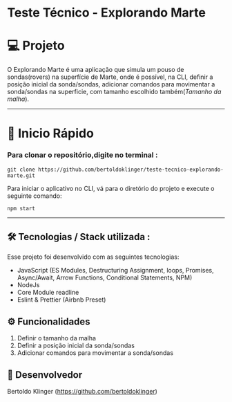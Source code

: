 # Teste Técnico - Explorando Marte



# 💻 Projeto

O Explorando Marte é uma aplicação que simula um pouso de sondas(rovers) na superfície de Marte, onde é possível, na CLI, definir a posição inicial da sonda/sondas, adicionar comandos para movimentar a sonda/sondas na superficie, com tamanho escolhido também(*Tamanho da malha*).

---
# 🚀 Inicio Rápido 
### Para clonar o repositório,digite no terminal :

```
git clone https://github.com/bertoldoklinger/teste-tecnico-explorando-marte.git
```

Para iniciar o aplicativo no CLI, vá para o diretório do projeto e execute o seguinte comando:

```
npm start
```

---

## 🛠️ Tecnologias / Stack utilizada  :

Esse projeto foi desenvolvido com as seguintes tecnologias:

- JavaScript (ES Modules, Destructuring Assignment, loops, Promises, Async/Await, Arrow Functions, Conditional Statements, NPM) 
- NodeJs
- Core Module readline
- Eslint & Prettier (Airbnb Preset)

## ⚙️ Funcionalidades
1. Definir o tamanho da malha
2. Definir a posição inicial da sonda/sondas
3. Adicionar comandos para movimentar a sonda/sondas
## 🚀 Desenvolvedor
Bertoldo Klinger (https://github.com/bertoldoklinger)
